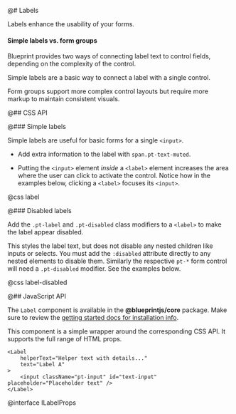 @# Labels

Labels enhance the usability of your forms.

<div class="pt-callout pt-intent-success pt-icon-comparison">
    <h4 class="pt-callout-title">Simple labels vs. form groups</h4>
    <p>Blueprint provides two ways of connecting label text to control fields, depending on the complexity of the control.</p>
    <p>Simple labels are a basic way to connect a label with a single control.</p>
    <p>Form groups support more complex control layouts but require more markup to maintain consistent visuals.</p>
</div>

@## CSS API

@### Simple labels

Simple labels are useful for basic forms for a single `<input>`.

- Add extra information to the label with `span.pt-text-muted`.

- Putting the `<input>` element _inside_ a `<label>` element increases the area where the user
can click to activate the control. Notice how in the examples below, clicking a `<label>` focuses its `<input>`.

@css label

@### Disabled labels

Add the `.pt-label` and `.pt-disabled` class modifiers to a `<label>` to make the label appear
disabled.

This styles the label text, but does not disable any nested children like inputs or selects. You
must add the `:disabled` attribute directly to any nested elements to disable them. Similarly the respective
`pt-*` form control will need a `.pt-disabled` modifier. See the examples below.

@css label-disabled

@## JavaScript API

The `Label` component is available in the __@blueprintjs/core__ package. Make sure to review the [getting started docs for installation info](#blueprint/getting-started).

This component is a simple wrapper around the corresponding CSS API. It supports the full range of HTML props.

```tsx
<Label
    helperText="Helper text with details..."
    text="Label A"
>
    <input className="pt-input" id="text-input" placeholder="Placeholder text" />
</Label>
```

@interface ILabelProps
